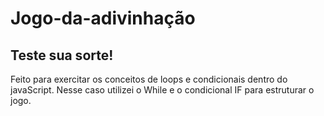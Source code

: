 # Jogo-da-adivinhação

## Teste sua sorte! 

Feito para exercitar os conceitos de loops e condicionais dentro do javaScript. Nesse caso utilizei o While e o condicional IF para estruturar o jogo.
